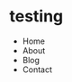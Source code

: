 # testing
<html>
<body>
<ul>
<li>Home</li>
  <li>About</li>
  <li>Blog</li>
  <li>Contact</li>
</ul>
</body>
</html>
